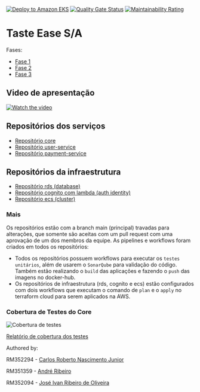 [![Deploy to Amazon EKS](https://github.com/tasteease/tasteease/actions/workflows/dotnet.yml/badge.svg)](https://github.com/tasteease/tasteease/actions/workflows/dotnet.yml)
[![Quality Gate Status](https://sonarcloud.io/api/project_badges/measure?project=tasteease_tasteease&metric=alert_status)](https://sonarcloud.io/summary/new_code?id=tasteease_tasteease)
[![Maintainability Rating](https://sonarcloud.io/api/project_badges/measure?project=tasteease_tasteease&metric=sqale_rating)](https://sonarcloud.io/summary/new_code?id=tasteease_tasteease)

# Taste Ease S/A

Fases:
- [Fase 1](/miscs/fase-1/readme/fase-1.md)
- [Fase 2](/miscs/fase-2/readme/fase-2.md)
- [Fase 3](/miscs/fase-3/readme/fase-3.md)

## Video de apresentação

[![Watch the video](/miscs/fase-1/ECRA.jpg)](https://youtu.be/YqYHhsRq4WE)

## Repositórios dos serviços

- [Repositório core](https://github.com/tasteease/tasteease-core)
- [Repositório user-service](https://github.com/tasteease/tasteease-user-service)
- [Repositório payment-service](https://github.com/tasteease/tasteease-payment-service)

## Repositórios da infraestrutura

- [Repositório rds (database)](https://github.com/tasteease/tasteease-tf-db)
- [Repositório cognito com lambda (auth identity)](https://github.com/tasteease/tasteease-tf-cognito)
- [Repositório ecs (cluster)](https://github.com/tasteease/tasteease-tf-ecs)

### Mais

Os repositórios estão com a branch main (principal) travadas para alterações, que somente são aceitas com um pull request com uma aprovação de um dos membros da equipe. As pipelines e workflows foram criados em todos os repositórios:

- Todos os repositórios possuem workflows para executar os `testes unitários`, além de usarem o `SonarQube` para validação do código. Também estão realizando o `build` das aplicações e fazendo o `push` das imagens no docker-hub.
- Os repositórios de infraestrutura (rds, cognito e ecs) estão configurados com dois workflows que executam o comando de `plan` e o `apply` no terraform cloud para serem aplicados na AWS.

### Cobertura de Testes do Core

![Cobertura de testes](/test-coverage-image.jpg)

[Relatório de cobertura dos testes](/test-coverage.json)

Authored by:

RM352294 - [Carlos Roberto Nascimento Junior](https://github.com/carona-jr)

RM351359 - [André Ribeiro](https://github.com/AndreRibeir0)

RM352094 - [José Ivan Ribeiro de Oliveira](https://github.com/estrng)
